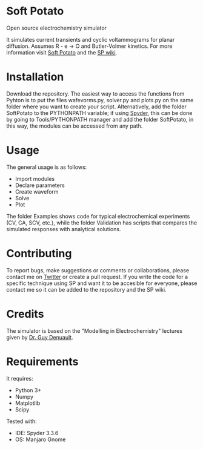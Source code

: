 # Soft Potato
Open source electrochemistry simulator

It simulates current transients and cyclic voltammograms for planar diffusion. Assumes R - e -> O and Butler-Volmer kinetics. For more information visit [Soft Potato](https://oliverrdz.xyz/?page_id=143) and the [SP wiki](https://github.com/oliverrdz/SoftPotato/wiki).

# Installation
Download the repository. The easiest way to access the functions from Pyhton is to put the files wafevorms.py, solver.py and plots.py on the same folder where you want to create your script. Alternatively, add the folder SoftPotato to the PYTHONPATH variable; if using [Spyder](https://www.spyder-ide.org/), this can be done by going to Tools/PYTHONPATH manager and add the folder SoftPotato, in this way, the modules can be accessed from any path.

# Usage
The general usage is as follows:
+ Import modules
+ Declare parameters
+ Create waveform
+ Solve
+ Plot

The folder Examples shows code for typical electrochemical experiments (CV, CA, SCV, etc.), while the folder Validation has scripts that compares the simulated responses with analytical solutions.

# Contributing
To report bugs, make suggestions or comments or collaborations, please contact me on [Twitter](https://twitter.com/ol1v3r) or create a pull request. If you write the code for a specific technique using SP and want it to be accesible for everyone, please contact me so it can be added to the repository and the SP wiki.

# Credits
The simulator is based on the "Modelling in Electrochemistry" lectures given by [Dr. Guy Denuault](https://www.southampton.ac.uk/chemistry/about/staff/gd.page).

# Requirements
It requires:
+ Python 3+
+ Numpy
+ Matplotlib
+ Scipy

Tested with:
+ IDE: Spyder 3.3.6
+ OS: Manjaro Gnome

